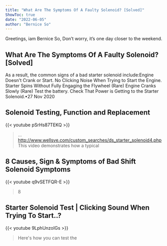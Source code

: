 ```yaml
---
title: "What Are The Symptoms Of A Faulty Solenoid? [Solved]"
ShowToc: true 
date: "2022-06-05"
author: "Bernice So" 
---
```


Greetings, iam Bernice So, Don’t worry, it’s one day closer to the weekend.
## What Are The Symptoms Of A Faulty Solenoid? [Solved]
 As a result, the common signs of a bad starter solenoid include:Engine Doesn't Crank or Start. 
 No Clicking Noise When Trying to Start the Engine. 
 Starter Spins Without Fully Engaging the Flywheel (Rare) 
 Engine Cranks Slowly (Rare) 
 Test the battery. 
 Check That Power is Getting to the Starter Solenoid.•27 Nov 2020

## Solenoid Testing, Function and Replacement
{{< youtube pSrHs87TEKQ >}}
>... http://www.wellsve.com/custom_searches/ds_starter_solenoid4.php This video demonstrates how a typical 

## 8 Causes, Sign & Symptoms of Bad Shift Solenoid Symptoms
{{< youtube q9vSETFQR-E >}}
>8 

## Starter Solenoid Test | Clicking Sound When Trying To Start..?
{{< youtube 9LphUnzoIGs >}}
>Here's how you can test the 

